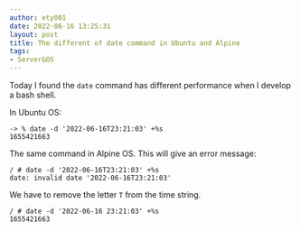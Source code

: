 ```yaml
---
author: ety001
date: 2022-06-16 13:25:31
layout: post
title: The different of date command in Ubuntu and Alpine
tags:
- Server&OS
---
```


Today I found the `date` command has different performance when I develop a bash shell.

In Ubuntu OS:

```
-> % date -d '2022-06-16T23:21:03' +%s
1655421663
```

The same command in Alpine OS. This will give an error message:

```
/ # date -d '2022-06-16T23:21:03' +%s
date: invalid date '2022-06-16T23:21:03'
```

We have to remove the letter `T` from the time string.
```
/ # date -d '2022-06-16 23:21:03' +%s
1655421663
```
